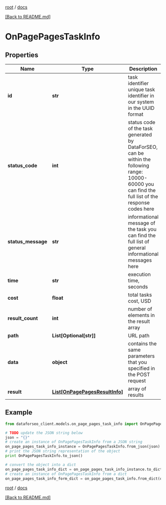[root](./../ "root") / [docs](./ "docs")

[[Back to README.md]](./../README.md "[Back to README.md]")

# OnPagePagesTaskInfo

## Properties

Name | Type | Description | Notes
------------ | ------------- | ------------- | -------------
**id** | **str** | task identifier unique task identifier in our system in the UUID format | [optional]
**status_code** | **int** | status code of the task generated by DataForSEO, can be within the following range: 10000-60000 you can find the full list of the response codes here | [optional]
**status_message** | **str** | informational message of the task you can find the full list of general informational messages here | [optional]
**time** | **str** | execution time, seconds | [optional]
**cost** | **float** | total tasks cost, USD | [optional]
**result_count** | **int** | number of elements in the result array | [optional]
**path** | **List[Optional[str]]** | URL path | [optional]
**data** | **object** | contains the same parameters that you specified in the POST request | [optional]
**result** | [**List[OnPagePagesResultInfo]**](OnPagePagesResultInfo.md) | array of results | [optional]

## Example

```python
from dataforseo_client.models.on_page_pages_task_info import OnPagePagesTaskInfo

# TODO update the JSON string below
json = "{}"
# create an instance of OnPagePagesTaskInfo from a JSON string
on_page_pages_task_info_instance = OnPagePagesTaskInfo.from_json(json)
# print the JSON string representation of the object
print OnPagePagesTaskInfo.to_json()

# convert the object into a dict
on_page_pages_task_info_dict = on_page_pages_task_info_instance.to_dict()
# create an instance of OnPagePagesTaskInfo from a dict
on_page_pages_task_info_form_dict = on_page_pages_task_info.from_dict(on_page_pages_task_info_dict)
```

  

[root](./../ "root") / [docs](./ "docs")

[[Back to README.md]](./../README.md "[Back to README.md]")